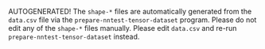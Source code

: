 AUTOGENERATED!
The `shape-*` files are automatically generated from the `data.csv` file via the `prepare-nntest-tensor-dataset` program.
Please do not edit any of the `shape-*` files manually. Please edit `data.csv` and re-run `prepare-nntest-tensor-dataset` instead.
